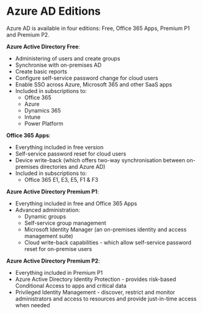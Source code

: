 # Azure AD Editions

Azure AD is available in four editions: Free, Office 365 Apps, Premium P1 and Premium P2. 

**Azure Active Directory Free**: 
* Administering of users and create groups
* Synchronise with on-premises AD
* Create basic reports
* Configure self-service password change for cloud users
* Enable SSO across Azure, Microsoft 365 and other SaaS apps
* Included in subscriptions to:
	* Office 365
	* Azure
	* Dynamics 365
	* Intune
	* Power Platform

**Office 365 Apps**: 
* Everything included in free version
* Self-service password reset for cloud users
* Device write-back (which offers two-way synchronisation between on-premises directories and Azure AD)
* Included in subscriptions to:
	* Office 365 E1, E3, E5, F1 & F3

**Azure Active Directory Premium P1**: 
* Everything included in free and Office 365 Apps
* Advanced administration:
	* Dynamic groups
	* Self-service group management
	* Microsoft Identity Manager (an on-premises identity and access management suite)
	* Cloud write-back capabilities - which allow self-service password reset for on-premise users

**Azure Active Directory Premium P2**: 
* Everything included in Premium P1
* Azure Active Directory Identity Protection - provides risk-based Conditional Access to apps and critical data
* Privileged Identity Management - discover, restrict and monitor administrators and access to resources and provide just-in-time access when needed
